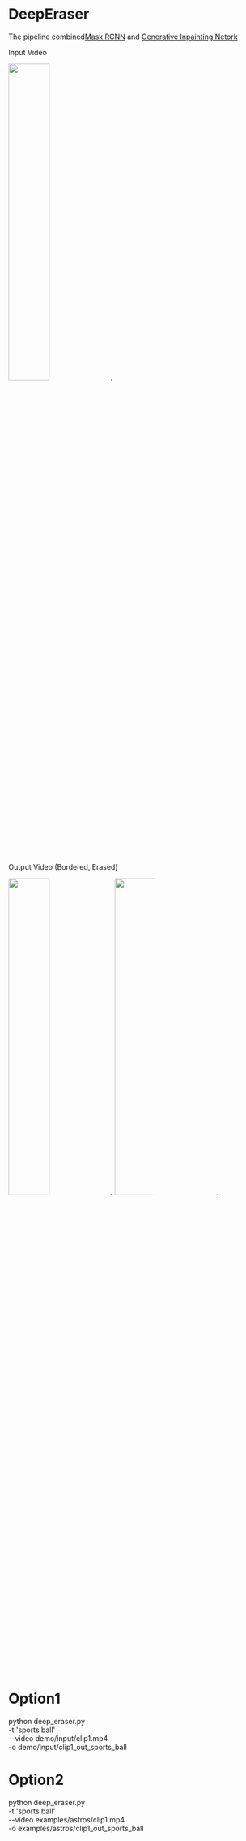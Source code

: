# DeepEraser
The pipeline combined[Mask RCNN](https://github.com/matterport/Mask_RCNN) and [Generative Inpainting Netork](https://github.com/JiahuiYu/generative_inpainting)

Input Video

<img src="https://github.com/Xiaoyang-Rebecca/DeepEraser/blob/master/demos/clip1.gif" width="40%">.

Output Video  (Bordered, Erased)

<img src="https://github.com/Xiaoyang-Rebecca/DeepEraser/blob/master/demos/clip1_borded.gif" width="40%">.
<img src="https://github.com/Xiaoyang-Rebecca/DeepEraser/blob/master/demos/clip1_erased.gif" width="40%">.

# Option1
python deep_eraser.py \
-t 'sports ball' \
--video demo/input/clip1.mp4 \
-o demo/input/clip1_out_sports_ball

# Option2
python deep_eraser.py \
-t 'sports ball' \
--video examples/astros/clip1.mp4 \
-o examples/astros/clip1_out_sports_ball



